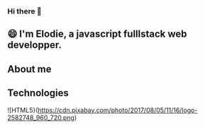 ### Hi there 👋

## 😄 I'm Elodie, a javascript fulllstack web developper.

## About me


## Technologies

![HTML5}(https://cdn.pixabay.com/photo/2017/08/05/11/16/logo-2582748_960_720.png)

<!--
**ElodieFaivre/ElodieFaivre** is a ✨ _special_ ✨ repository because its `README.md` (this file) appears on your GitHub profile.

Here are some ideas to get you started:

- 🔭 I’m currently working on ...
- 🌱 I’m currently learning ...
- 👯 I’m looking to collaborate on ...
- 🤔 I’m looking for help with ...
- 💬 Ask me about ...
- 📫 How to reach me: ...
- 😄 Pronouns: ...
- ⚡ Fun fact: ...
-->
